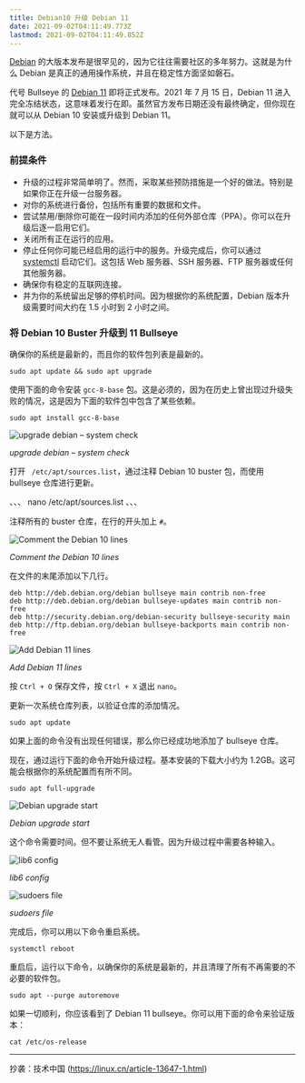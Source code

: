 ```yaml
---
title: Debian10 升级 Debian 11
date: 2021-09-02T04:11:49.773Z
lastmod: 2021-09-02T04:11:49.852Z
---
```

[Debian](https://www.debian.org/) 的大版本发布是很罕见的，因为它往往需要社区的多年努力。这就是为什么 Debian 是真正的通用操作系统，并且在稳定性方面坚如磐石。

代号 Bullseye 的 [Debian 11](https://www.debugpoint.com/2021/05/debian-11-features/) 即将正式发布。2021 年 7 月 15 日，Debian 11 进入完全冻结状态，这意味着发行在即。虽然官方发布日期还没有最终确定，但你现在就可以从 Debian 10 安装或升级到 Debian 11。

以下是方法。

### 前提条件

- 升级的过程非常简单明了。然而，采取某些预防措施是一个好的做法。特别是如果你正在升级一台服务器。
- 对你的系统进行备份，包括所有重要的数据和文件。
- 尝试禁用/删除你可能在一段时间内添加的任何外部仓库（PPA）。你可以在升级后逐一启用它们。
- 关闭所有正在运行的应用。
- 停止任何你可能已经启用的运行中的服务。升级完成后，你可以通过 [systemctl](https://www.debugpoint.com/2020/12/systemd-systemctl-service/) 启动它们。这包括 Web 服务器、SSH 服务器、FTP 服务器或任何其他服务器。
- 确保你有稳定的互联网连接。
- 并为你的系统留出足够的停机时间。因为根据你的系统配置，Debian 版本升级需要时间大约在 1.5 小时到 2 小时之间。

### 将 Debian 10 Buster 升级到 11 Bullseye

确保你的系统是最新的，而且你的软件包列表是最新的。

```
sudo apt update && sudo apt upgrade
```

使用下面的命令安装 `gcc-8-base` 包。这是必须的，因为在历史上曾出现过升级失败的情况，这是因为下面的软件包中包含了某些依赖。

```
sudo apt install gcc-8-base
```

![upgrade debian – system check](https://img.linux.net.cn/data/attachment/album/202108/04/114435o024zj0x0hy4vtxm.jpg)

*upgrade debian – system check*

打开 ` /etc/apt/sources.list`，通过注释 Debian 10 buster 包，而使用 bullseye 仓库进行更新。

、、、
nano /etc/apt/sources.list
、、、

注释所有的 buster 仓库，在行的开头加上 `#`。

![Comment the Debian 10 lines](https://img.linux.net.cn/data/attachment/album/202108/04/114436hmapipjumm4k5443.jpg)

*Comment the Debian 10 lines*

在文件的末尾添加以下几行。

```
deb http://deb.debian.org/debian bullseye main contrib non-free
deb http://deb.debian.org/debian bullseye-updates main contrib non-free
deb http://security.debian.org/debian-security bullseye-security main
deb http://ftp.debian.org/debian bullseye-backports main contrib non-free
```

![Add Debian 11 lines](https://img.linux.net.cn/data/attachment/album/202108/04/114436n0qqjzqs43zqjv3q.jpg)

*Add Debian 11 lines*

按 `Ctrl + O` 保存文件，按 `Ctrl + X` 退出 `nano`。

更新一次系统仓库列表，以验证仓库的添加情况。

```
sudo apt update
```

如果上面的命令没有出现任何错误，那么你已经成功地添加了 bullseye 仓库。

现在，通过运行下面的命令开始升级过程。基本安装的下载大小约为 1.2GB。这可能会根据你的系统配置而有所不同。

```
sudo apt full-upgrade
```

![Debian upgrade start](https://img.linux.net.cn/data/attachment/album/202108/04/114436z9i7iyq7xkzy9iec.jpg)

*Debian upgrade start*

这个命令需要时间。但不要让系统无人看管。因为升级过程中需要各种输入。

![lib6 config](https://img.linux.net.cn/data/attachment/album/202108/04/114437isatsv93a9krva0r.jpg)

*lib6 config*

![sudoers file](https://img.linux.net.cn/data/attachment/album/202108/04/114437iknli2hdali27tpk.jpg)

*sudoers file*

完成后，你可以用以下命令重启系统。

```
systemctl reboot
```

重启后，运行以下命令，以确保你的系统是最新的，并且清理了所有不再需要的不必要的软件包。

```
sudo apt --purge autoremove
```

如果一切顺利，你应该看到了 Debian 11 bullseye。你可以用下面的命令来验证版本：

```
cat /etc/os-release
```

-------
抄袭：技术中国 (https://linux.cn/article-13647-1.html)